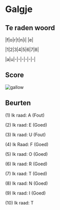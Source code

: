 # Galgje

## Te raden woord

|f|o|r|t|n|i| |e|

|1|2|3|4|5|6|7|8|

|a|u|-|-|-|-|-|-|



## Score
![gallow](./images/3.png)

## Beurten
(1) Ik raad: A (Fout)

(2) Ik raad: E (Goed)

(3) Ik raad: U (Fout)

(4) Ik Raad: F (Goed)

(5) Ik raad: O (Goed)

(6) Ik raad: R (Goed)

(7) Ik raad: T (Goed)

(8) Ik raad: N (Goed)

(9) Ik raad: I (Goed)

(10) Ik raad: T
